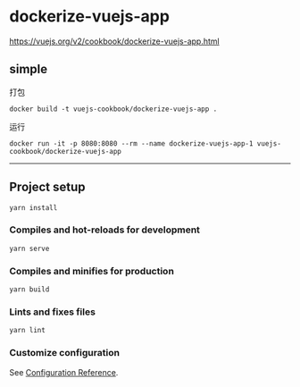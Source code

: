 # dockerize-vuejs-app

https://vuejs.org/v2/cookbook/dockerize-vuejs-app.html


##  simple
打包
```
docker build -t vuejs-cookbook/dockerize-vuejs-app .
```

运行

```
docker run -it -p 8080:8080 --rm --name dockerize-vuejs-app-1 vuejs-cookbook/dockerize-vuejs-app

```







---
## Project setup
```
yarn install
```

### Compiles and hot-reloads for development
```
yarn serve
```

### Compiles and minifies for production
```
yarn build
```

### Lints and fixes files
```
yarn lint
```

### Customize configuration
See [Configuration Reference](https://cli.vuejs.org/config/).

